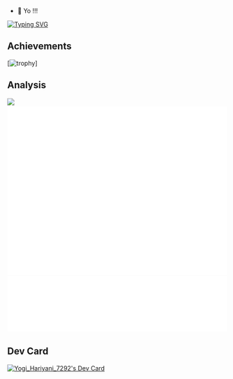 - 👋 Yo !!!




[![Typing SVG](https://readme-typing-svg.demolab.com?font=Comfortaa&weight=500&size=27&duration=2500&pause=700&color=F79807&center=true&width=466&height=65&lines=Hi%2C+I+am+Yogi+Hariyani;Working+as+a+Software+Engineer;Not+that+much+experienced;but+I+can+handle+any+situation)](https://git.io/typing-svg)





## Achievements
[![trophy](https://github-profile-trophy.vercel.app/?username=Yobro7292)]

## Analysis
![](https://komarev.com/ghpvc/?username=Yobro7292&color=green&style=for-the-badge)
![Metrics](/github-metrics.svg)
![Metrics-language](/metrics.plugin.languages.indepth.svg)


## Dev Card
<a href="https://app.daily.dev/yogi"><img src="https://api.daily.dev/devcards/650383d9e53e48119670b52235487cc3.png?r=o3f" width="400" alt="Yogi_Hariyani_7292's Dev Card"/></a>
